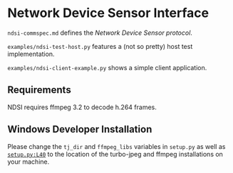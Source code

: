 # Network Device Sensor Interface

`ndsi-commspec.md` defines the *Network Device Sensor protocol*.

`examples/ndsi-test-host.py` features a (not so pretty) host test implementation.

`examples/ndsi-client-example.py` shows a simple client application.

## Requirements

NDSI requires ffmpeg 3.2 to decode h.264 frames.

## Windows Developer Installation

Please change the `tj_dir` and `ffmpeg_libs` variables in `setup.py` as well as [`setup.py:L40`](https://github.com/pupil-labs/pyndsi/blob/302387085a3fca57cb5a9af65bf60129954a7f89/setup.py#L40) to the location of the turbo-jpeg and ffmpeg installations on your machine.
